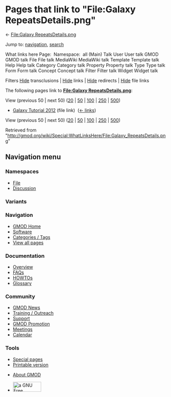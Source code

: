 <div id="mw-page-base" class="noprint">

</div>

<div id="mw-head-base" class="noprint">

</div>

<div id="content" class="mw-body" role="main">

<span id="top"></span>

<div id="mw-js-message" style="display:none;">

</div>



# <span dir="auto">Pages that link to "File:Galaxy RepeatsDetails.png"</span>

<div id="bodyContent">

<div id="contentSub">

← [File:Galaxy
RepeatsDetails.png](/wiki/File:Galaxy_RepeatsDetails.png "File:Galaxy RepeatsDetails.png")

</div>

<div id="jump-to-nav" class="mw-jump">

Jump to: [navigation](#mw-navigation), [search](#p-search)

</div>

<div id="mw-content-text">

What links here Page:  Namespace:  all (Main) Talk User User talk GMOD
GMOD talk File File talk MediaWiki MediaWiki talk Template Template talk
Help Help talk Category Category talk Property Property talk Type Type
talk Form Form talk Concept Concept talk Filter Filter talk Widget
Widget talk

Filters
[Hide](/mediawiki/index.php?title=Special:WhatLinksHere/File:Galaxy_RepeatsDetails.png&hidetrans=1 "Special:WhatLinksHere/File:Galaxy RepeatsDetails.png")
transclusions \|
[Hide](/mediawiki/index.php?title=Special:WhatLinksHere/File:Galaxy_RepeatsDetails.png&hidelinks=1 "Special:WhatLinksHere/File:Galaxy RepeatsDetails.png")
links \|
[Hide](/mediawiki/index.php?title=Special:WhatLinksHere/File:Galaxy_RepeatsDetails.png&hideredirs=1 "Special:WhatLinksHere/File:Galaxy RepeatsDetails.png")
redirects \|
[Hide](/mediawiki/index.php?title=Special:WhatLinksHere/File:Galaxy_RepeatsDetails.png&hideimages=1 "Special:WhatLinksHere/File:Galaxy RepeatsDetails.png")
file links

The following pages link to **[File:Galaxy
RepeatsDetails.png](/wiki/File:Galaxy_RepeatsDetails.png "File:Galaxy RepeatsDetails.png")**:

View (previous 50 \| next 50)
([20](/mediawiki/index.php?title=Special:WhatLinksHere/File:Galaxy_RepeatsDetails.png&limit=20 "Special:WhatLinksHere/File:Galaxy RepeatsDetails.png")
\|
[50](/mediawiki/index.php?title=Special:WhatLinksHere/File:Galaxy_RepeatsDetails.png&limit=50 "Special:WhatLinksHere/File:Galaxy RepeatsDetails.png")
\|
[100](/mediawiki/index.php?title=Special:WhatLinksHere/File:Galaxy_RepeatsDetails.png&limit=100 "Special:WhatLinksHere/File:Galaxy RepeatsDetails.png")
\|
[250](/mediawiki/index.php?title=Special:WhatLinksHere/File:Galaxy_RepeatsDetails.png&limit=250 "Special:WhatLinksHere/File:Galaxy RepeatsDetails.png")
\|
[500](/mediawiki/index.php?title=Special:WhatLinksHere/File:Galaxy_RepeatsDetails.png&limit=500 "Special:WhatLinksHere/File:Galaxy RepeatsDetails.png"))

- [Galaxy Tutorial
  2012](/wiki/Galaxy_Tutorial_2012 "Galaxy Tutorial 2012") (file link) ‎
  <span class="mw-whatlinkshere-tools">([←
  links](/mediawiki/index.php?title=Special:WhatLinksHere&target=Galaxy+Tutorial+2012 "Special:WhatLinksHere"))</span>

View (previous 50 \| next 50)
([20](/mediawiki/index.php?title=Special:WhatLinksHere/File:Galaxy_RepeatsDetails.png&limit=20 "Special:WhatLinksHere/File:Galaxy RepeatsDetails.png")
\|
[50](/mediawiki/index.php?title=Special:WhatLinksHere/File:Galaxy_RepeatsDetails.png&limit=50 "Special:WhatLinksHere/File:Galaxy RepeatsDetails.png")
\|
[100](/mediawiki/index.php?title=Special:WhatLinksHere/File:Galaxy_RepeatsDetails.png&limit=100 "Special:WhatLinksHere/File:Galaxy RepeatsDetails.png")
\|
[250](/mediawiki/index.php?title=Special:WhatLinksHere/File:Galaxy_RepeatsDetails.png&limit=250 "Special:WhatLinksHere/File:Galaxy RepeatsDetails.png")
\|
[500](/mediawiki/index.php?title=Special:WhatLinksHere/File:Galaxy_RepeatsDetails.png&limit=500 "Special:WhatLinksHere/File:Galaxy RepeatsDetails.png"))

</div>

<div class="printfooter">

Retrieved from
"<http://gmod.org/wiki/Special:WhatLinksHere/File:Galaxy_RepeatsDetails.png>"

</div>

<div id="catlinks" class="catlinks catlinks-allhidden">

</div>

<div class="visualClear">

</div>

</div>

</div>

<div id="mw-navigation">

## Navigation menu

<div id="mw-head">



<div id="left-navigation">

<div id="p-namespaces" class="vectorTabs" role="navigation"
aria-labelledby="p-namespaces-label">

### Namespaces

- <span id="ca-nstab-image"><a href="/wiki/File:Galaxy_RepeatsDetails.png" accesskey="c"
  title="View the file page [c]">File</a></span>
- <span id="ca-talk"><a
  href="/mediawiki/index.php?title=File_talk:Galaxy_RepeatsDetails.png&amp;action=edit&amp;redlink=1"
  accesskey="t"
  title="Discussion about the content page [t]">Discussion</a></span>

</div>

<div id="p-variants" class="vectorMenu emptyPortlet" role="navigation"
aria-labelledby="p-variants-label">

### 

### Variants[](#)

<div class="menu">

</div>

</div>

</div>

<div id="right-navigation">





</div>



</div>

</div>

</div>

<div id="mw-panel">

<div id="p-logo" role="banner">

<a href="/wiki/Main_Page"
style="background-image: url(http://gmod.org/images/GMOD-cogs.png);"
title="Visit the main page"></a>

</div>

<div id="p-Navigation" class="portal" role="navigation"
aria-labelledby="p-Navigation-label">

### Navigation

<div class="body">

- <span id="n-GMOD-Home">[GMOD Home](/wiki/Main_Page)</span>
- <span id="n-Software">[Software](/wiki/GMOD_Components)</span>
- <span id="n-Categories-.2F-Tags">[Categories /
  Tags](/wiki/Categories)</span>
- <span id="n-View-all-pages">[View all
  pages](/wiki/Special:AllPages)</span>

</div>

</div>

<div id="p-Documentation" class="portal" role="navigation"
aria-labelledby="p-Documentation-label">

### Documentation

<div class="body">

- <span id="n-Overview">[Overview](/wiki/Overview)</span>
- <span id="n-FAQs">[FAQs](/wiki/Category:FAQ)</span>
- <span id="n-HOWTOs">[HOWTOs](/wiki/Category:HOWTO)</span>
- <span id="n-Glossary">[Glossary](/wiki/Glossary)</span>

</div>

</div>

<div id="p-Community" class="portal" role="navigation"
aria-labelledby="p-Community-label">

### Community

<div class="body">

- <span id="n-GMOD-News">[GMOD News](/wiki/GMOD_News)</span>
- <span id="n-Training-.2F-Outreach">[Training /
  Outreach](/wiki/Training_and_Outreach)</span>
- <span id="n-Support">[Support](/wiki/Support)</span>
- <span id="n-GMOD-Promotion">[GMOD
  Promotion](/wiki/GMOD_Promotion)</span>
- <span id="n-Meetings">[Meetings](/wiki/Meetings)</span>
- <span id="n-Calendar">[Calendar](/wiki/Calendar)</span>

</div>

</div>

<div id="p-tb" class="portal" role="navigation"
aria-labelledby="p-tb-label">

### Tools

<div class="body">

- <span id="t-specialpages"><a href="/wiki/Special:SpecialPages" accesskey="q"
  title="A list of all special pages [q]">Special pages</a></span>
- <span id="t-print"><a
  href="/mediawiki/index.php?title=Special:WhatLinksHere/File:Galaxy_RepeatsDetails.png&amp;printable=yes"
  rel="alternate" accesskey="p"
  title="Printable version of this page [p]">Printable version</a></span>

</div>

</div>

</div>

</div>

<div id="footer" role="contentinfo">

- <span id="footer-places-about">[About
  GMOD](/wiki/GMOD:About "GMOD:About")</span>

<!-- -->

- <span id="footer-copyrightico">[<img src="http://www.gnu.org/graphics/gfdl-logo-small.png" width="88"
  height="31" alt="a GNU Free Documentation License" />](http://www.gnu.org/licenses/fdl-1.3.html)</span>


<div style="clear:both">

</div>

</div>
